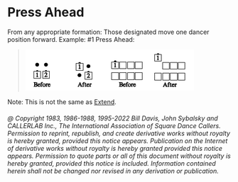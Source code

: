 
# Press Ahead

From any appropriate formation: Those designated move
one dancer position forward.  Example: #1 Press Ahead:

> 
> ![alt](press-1.png)![alt](press-2.png)
>

Note: This is not the same as [Extend](../b2/extend.md).

###### @ Copyright 1983, 1986-1988, 1995-2022 Bill Davis, John Sybalsky and CALLERLAB Inc., The International Association of Square Dance Callers. Permission to reprint, republish, and create derivative works without royalty is hereby granted, provided this notice appears. Publication on the Internet of derivative works without royalty is hereby granted provided this notice appears. Permission to quote parts or all of this document without royalty is hereby granted, provided this notice is included. Information contained herein shall not be changed nor revised in any derivation or publication.
